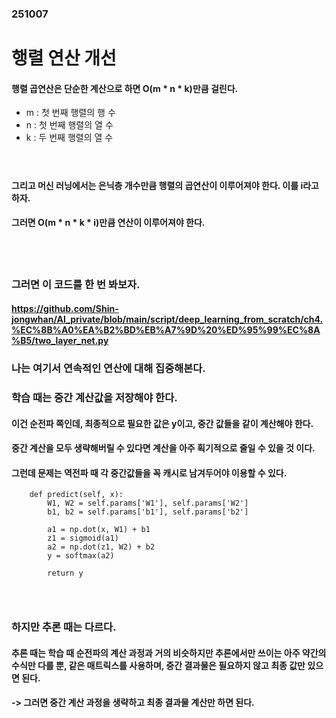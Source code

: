 ### 251007
# 행렬 연산 개선
#### 행렬 곱연산은 단순한 계산으로 하면 O(m * n * k)만큼 걸린다.
- m : 첫 번째 행렬의 행 수
- n : 첫 번째 행렬의 열 수
- k : 두 번째 행렬의 열 수
#### <br/>

#### 그리고 머신 러닝에서는 은닉층 개수만큼 행렬의 곱연산이 이루어져야 한다. 이를 i라고 하자.
#### 그러면 O(m * n * k * i)만큼 연산이 이루어져야 한다.
#### <br/><br/>

### 그러면 이 코드를 한 번 봐보자.
#### https://github.com/Shin-jongwhan/AI_private/blob/main/script/deep_learning_from_scratch/ch4.%EC%8B%A0%EA%B2%BD%EB%A7%9D%20%ED%95%99%EC%8A%B5/two_layer_net.py
### 나는 여기서 연속적인 연산에 대해 집중해본다.
### 학습 때는 중간 계산값을 저장해야 한다.
#### 이건 순전파 쪽인데, 최종적으로 필요한 값은 y이고, 중간 값들을 같이 계산해야 한다.
#### 중간 계산을 모두 생략해버릴 수 있다면 계산을 아주 획기적으로 줄일 수 있을 것 이다.
#### 그런데 문제는 역전파 때 각 중간값들을 꼭 캐시로 남겨두어야 이용할 수 있다. 
```
    def predict(self, x):
        W1, W2 = self.params['W1'], self.params['W2']
        b1, b2 = self.params['b1'], self.params['b2']
    
        a1 = np.dot(x, W1) + b1
        z1 = sigmoid(a1)
        a2 = np.dot(z1, W2) + b2
        y = softmax(a2)
        
        return y
```
### <br/>

### 하지만 추론 때는 다르다.
#### 추론 때는 학습 때 순전파의 계산 과정과 거의 비슷하지만 추론에서만 쓰이는 아주 약간의 수식만 다를 뿐, 같은 매트릭스를 사용하며, 중간 결과물은 필요하지 않고 최종 값만 있으면 된다.
#### -> 그러면 중간 계산 과정을 생략하고 최종 결과물 계산만 하면 된다. 
